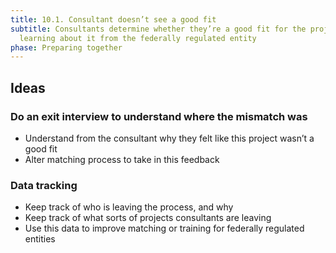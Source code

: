 ```yaml
---
title: 10.1. Consultant doesn’t see a good fit
subtitle: Consultants determine whether they’re a good fit for the project after
  learning about it from the federally regulated entity
phase: Preparing together
---
```

## Ideas

### Do an exit interview to understand where the mismatch was

* Understand from the consultant why they felt like this project wasn’t a good fit
* Alter matching process to take in this feedback

### Data tracking

* Keep track of who is leaving the process, and why
* Keep track of what sorts of projects consultants are leaving
* Use this data to improve matching or training for federally regulated entities
